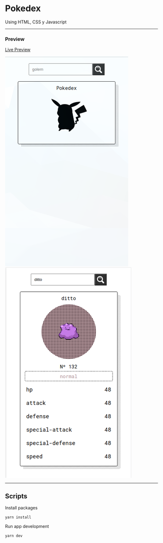 # Pokedex

Using HTML, CSS y Javascript

---

### Preview

[Live Preview](https://brandovidal.github.io/pokedex/)

![Pokedex 1](./docs/assets/pokedex-desktop-1.png)
![Pokedex 2](./docs/assets/pokedex-desktop-2.png)

---

## Scripts

Install packages

```
yarn install
```

Run app development

```
yarn dev
```
